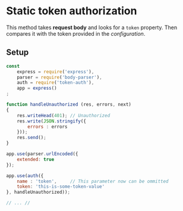 # Static token authorization

This method takes **request body** and looks for a `token` property. Then compares it with the token provided in the *configuration*.

## Setup

``` js
const 
	express = require('express'),
    parser = require('body-parser'),
    auth = require('token-auth'),
    app = express()
;

function handleUnauthorized (res, errors, next)
{
	res.writeHead(401); // Unauthorized
    res.write(JSON.stringify({
        errors : errors
    }));
    res.send();
}

app.use(parser.urlEncoded({
	extended: true
});

app.use(auth({
	name : 'token',     // This parameter now can be ommitted
    token: 'this-is-some-token-value'
}, handleUnauthorized));

// ... //
```

